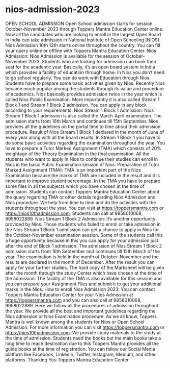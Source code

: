 # nios-admission-2023
OPEN SCHOOL ADMISSION   Open School admission starts for session October-November 2023 through Toppers Mantra Education Center online. Now all the candidates who are looking to enroll in the largest Open Board in India can take admission in National Institute of Open Schooling (NIOS). Nios Admission 10th 12th starts online throughout the country. You can fill your query online or offline with Toppers Mantra Education Center.   Nios Admission: Nios Admission is available for the session of October-November 2023. Students who are looking for admission can book their seat for the academic year. Basically, it’s an open board system in India which provides a facility of education through home.  In Nios you don’t need to go school regularly. You can do work with Education through Nios. Students have to prepare some basic activities given by Nios. Recently Nios became much popular among the students through its value and procedure of academics. Nios basically provides admission twice in the year which is called Nios Public Examination. More importantly it is also called Stream 1 Block 1 and Stream 1 Block 2 admission. You can apply in any block according to your requirements.   Nios Stream 1 Block 1 Admission: Nios Stream 1 Block 1 admission is also called the March-April examination. The admission starts from 16th March and continues till 15th September.  Nios provides all the guidelines on the portal time to time about their admission procedure. Result of Nios Stream 1 Block 1 declared in the month of June of every year along with all the board results. In Stream 1 Block 1 you have to do some basic activities regarding the examination throughout the year. You have to prepare a Tutor Marked Assignment (TMA) which consists of 20% weightage of the Theory Examination in the final examination. All the students who want to apply in Nios to continue their studies can enroll in Nios in the basic Public Examination session of Nios.   Preparation of Tutor Marked Assignment (TMA): TMA is an important part of the Nios Examination because the marks of TMA are included in the result and it is important to improve student percentage. In the TMA you have to prepare some files in all the subjects which you have chosen at the time of admission.  Students can contact Toppers Mantra Education Center about the query regarding TMA or other details regarding Nios Admission and Nios procedure. We help from time to time and do the activities with the students throughout the year. You can visit at https://toppersmantra.com or https://nios10thadmission.com. Students can call at 9958010068, 9958022889.   Nios Stream 1 Block 2 Admission: It’s another opportunity provided by Nios. Those students who failed to enroll or take admission in the Nios Stream 1 Block 1 admission can get a chance to apply in Nios for the October-November examination session.  Some of the students call this a huge opportunity because in this you can apply for your admission just after the end of Block 1 admission.  The admission of Nios Stream 1 Block 2 admission starts from 16th September and continues till 15th March of the year. The examination is held in the month of October-November and the results are declared in the month of December.  After the result you can apply for your further studies. The hard copy of the Marksheet will be given after the month through the study Center which have chosen at the time of the admission. The facility of the TMA is also available for this session and you can prepare your Assignment Files and submit it to get your additional marks in the Nios. How to enroll Nios Admission 2023: You can contact Toppers Mantra Education Center for your Nios Admission at https://toppersmantra.com and you can also call at 9958010068, 9958022889.  Here we follow all the procedures of admission throughout the year. We provide all the best and important guidelines regarding the Nios admission or Nios Examination procedure. As we all know, Toppers Mantra is well known among the students for Nios or Open School Admission. For more information you can visit https://toppersmantra.com or https://nios10thadmission.com. We provide study materials to the study at the time of admission. Students need the books but the main books take a long time to reach destination due to this Toppers Mantra provides all the guide books at the time of registration. You can follow our Social Media platform like Facebook, Linkedin, Twitter, Instagram, Medium, and other platforms. Thanking You  Toppers Mantra Education Center
